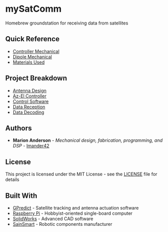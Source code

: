 # mySatComm
Homebrew groundstation for receiving data from satellites

## Quick Reference
* [Controller Mechanical](mechanical/drawings/controller.PDF)
* [Dipole Mechanical](mechanical/drawings/dipole.PDF)
* [Materials Used](BOM.txt)

## Project Breakdown
* [Antenna Design](mechanical/antenna)
* [Az-El Controller](mechanical/controller)
* [Control Software](cmd-n-ctl/)
* [Data Reception](sdr/rx)
* [Data Decoding](sdr/decoder)

## Authors
* **Marion Anderson** - *Mechanical design, fabrication, programming, and DSP* - [lmander42](https://github.com/lmander42)

## License
This project is licensed under the MIT License - see the [LICENSE](LICENSE.md) file for details

## Built With
* [GPredict](http://gpredict.oz9aec.net/) - Satellite tracking and antenna actuation software
* [Raspberry Pi](https://www.raspberrypi.org/) - Hobbyist-oriented single-board computer
* [SolidWorks](https://www.solidworks.com/) - Advanced CAD software 
* [SainSmart](https://www.sainsmart.com) - Robotic components manufacturer